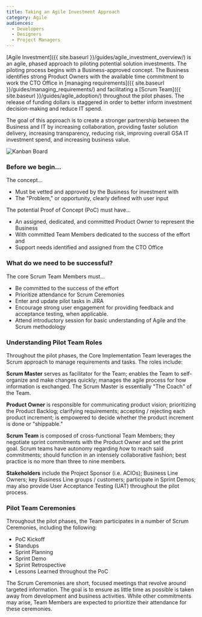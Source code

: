 ```yaml
---
title: Taking an Agile Investment Approach
category: Agile
audiences:
  - Developers
  - Designers
  - Project Managers
---
```


[Agile Investment]({{ site.baseurl }}/guides/agile_investment_overview/) is an agile, phased approach to piloting potential solution investments. The piloting process begins with a Business-approved concept. The Business identifies strong Product Owners with the available time commitment to work the CTO Office in [managing requirements]({{ site.baseurl }}/guides/managing_requirements/) and facilitating a [Scrum Team]({{ site.baseurl }}/guides/agile_adoption/) throughout the pilot phases. The release of funding dollars is staggered in order to better inform investment decision-making and reduce IT spend.

The goal of this approach is to create a stronger partnership between the Business and IT by increasing collaboration, providing faster solution delivery, increasing transparency, reducing risk, improving overall GSA IT investment spend, and increasing business value.


<img src="{{ site.baseurl }}/img/guides/agile_investment_roles.png"
  alt="Kanban Board"
  class="guide-image guide-image-half">


### Before we begin...

The concept...
* Must be vetted and approved by the Business for investment with
* The "Problem," or opportunity, clearly defined with user input

The potential Proof of Concept (PoC) must have...
* An assigned, dedicated, and committed Product Owner to represent the Business
* With committed Team Members dedicated to the success of the effort and
* Support needs identified and assigned from the CTO Office

### What do we need to be successful?

The core Scrum Team Members must...
* Be committed to the success of the effort
* Prioritize attendance for Scrum Ceremonies
* Enter and update pilot tasks in JIRA
* Encourage strong user engagement for providing feedback and acceptance testing, when applicable.
* Attend introductory session for basic understanding of Agile and the Scrum methodology

### Understanding Pilot Team Roles

Throughout the pilot phases, the Core Implementation Team leverages the Scrum approach to manage requirements and tasks. The roles include:

**Scrum Master** serves as facilitator for the Team; enables the Team to self-organize and make changes quickly; manages the agile process for how information is exchanged. The Scrum Master is essentially "The Coach" of the Team.

**Product Owner** is responsible for communicating product vision; prioritizing the Product Backlog; clarifying requirements; accepting / rejecting each product increment; is empowered to decide whether the product increment is done or "shippable."

**Scrum Team** is composed of cross-functional Team Members; they negotiate sprint commitments with the Product Owner and set the print goal. Scrum teams have autonomy regarding *how* to reach said commitments; should function in an intensely collaborative fashion; best practice is no more than three to nine members.

**Stakeholders** include the Project Sponsor (i.e. ACIOs); Business Line Owners; key Business Line groups / customers; participate in Sprint Demos; may also provide User Acceptance Testing (UAT) throughout the pilot process.

### Pilot Team Ceremonies

Throughout the pilot phases, the Team participates in a number of Scrum Ceremonies, including the following:

* PoC Kickoff
* Standups
* Sprint Planning
* Sprint Demo
* Sprint Retrospective
* Lessons Learned throughout the PoC

The Scrum Ceremonies are short, focused meetings that revolve around targeted information. The goal is to ensure as little time as possible is taken away from development and business activities. While other commitments may arise, Team Members are expected to prioritize their attendance for these ceremonies.

